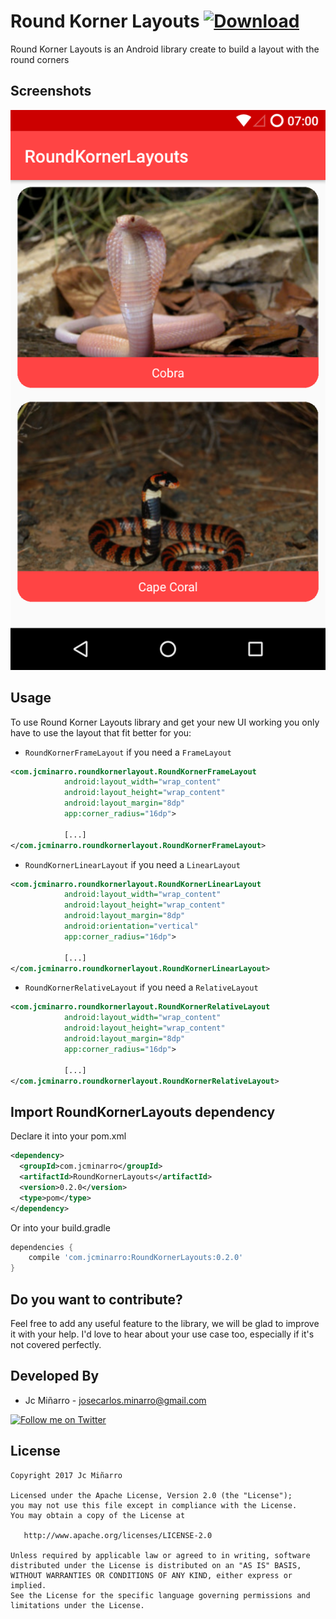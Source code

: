 Round Korner Layouts [ ![Download](https://api.bintray.com/packages/jcminarro/maven/RoundKornerLayouts/images/download.svg) ](https://bintray.com/jcminarro/maven/RoundKornerLayouts/_latestVersion)
===============

Round Korner Layouts is an Android library create to build a layout with the round corners

Screenshots
-----------

![Demo Screenshot 1][1]

Usage
-----

To use Round Korner Layouts library and get your new UI working you only have to use the layout that fit better for you:

* ``RoundKornerFrameLayout`` if you need a ``FrameLayout``

```xml
<com.jcminarro.roundkornerlayout.RoundKornerFrameLayout
            android:layout_width="wrap_content"
            android:layout_height="wrap_content"
            android:layout_margin="8dp"
            app:corner_radius="16dp">
            
            [...]
</com.jcminarro.roundkornerlayout.RoundKornerFrameLayout>
```

* ``RoundKornerLinearLayout`` if you need a ``LinearLayout``

```xml
<com.jcminarro.roundkornerlayout.RoundKornerLinearLayout
            android:layout_width="wrap_content"
            android:layout_height="wrap_content"
            android:layout_margin="8dp"
            android:orientation="vertical"
            app:corner_radius="16dp">
            
            [...]
</com.jcminarro.roundkornerlayout.RoundKornerLinearLayout>
```

* ``RoundKornerRelativeLayout`` if you need a ``RelativeLayout``

```xml
<com.jcminarro.roundkornerlayout.RoundKornerRelativeLayout
            android:layout_width="wrap_content"
            android:layout_height="wrap_content"
            android:layout_margin="8dp"
            app:corner_radius="16dp">
            
            [...]
</com.jcminarro.roundkornerlayout.RoundKornerRelativeLayout>
```


Import RoundKornerLayouts dependency
--------------------------------

Declare it into your pom.xml

```xml
<dependency>
  <groupId>com.jcminarro</groupId>
  <artifactId>RoundKornerLayouts</artifactId>
  <version>0.2.0</version>
  <type>pom</type>
</dependency>
```


Or into your build.gradle

```groovy
dependencies {
    compile 'com.jcminarro:RoundKornerLayouts:0.2.0'
}
```


Do you want to contribute?
-------------------------------

Feel free to add any useful feature to the library, we will be glad to improve it with your help. I'd love to hear about your use case too, especially if it's not covered perfectly.

Developed By
------------

* Jc Miñarro  - <josecarlos.minarro@gmail.com>

<a href="https://twitter.com/el_joker333">
  <img alt="Follow me on Twitter" src="https://image.freepik.com/iconos-gratis/twitter-logo_318-40209.jpg" height="60" width="60"/>
</a>

License
-------

    Copyright 2017 Jc Miñarro

    Licensed under the Apache License, Version 2.0 (the "License");
    you may not use this file except in compliance with the License.
    You may obtain a copy of the License at

       http://www.apache.org/licenses/LICENSE-2.0

    Unless required by applicable law or agreed to in writing, software
    distributed under the License is distributed on an "AS IS" BASIS,
    WITHOUT WARRANTIES OR CONDITIONS OF ANY KIND, either express or implied.
    See the License for the specific language governing permissions and
    limitations under the License.

[1]: ./art/screenshot1.png